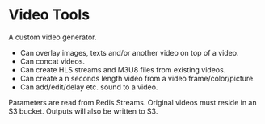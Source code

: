 # Video Tools

A custom video generator. 

* Can overlay images, texts and/or another video on top of a video. 
* Can concat videos.
* Can create HLS streams and M3U8 files from existing videos.
* Can create a n seconds length video from a video frame/color/picture.
* Can add/edit/delay etc. sound to a video.

Parameters are read from Redis Streams. Original videos must reside in an S3 bucket. Outputs will also be written to S3.
